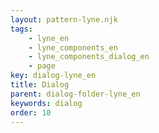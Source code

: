 ```yaml
---
layout: pattern-lyne.njk
tags: 
    - lyne_en
    - lyne_components_en
    - lyne_components_dialog_en
    - page
key: dialog-lyne_en
title: Dialog
parent: dialog-folder-lyne_en
keywords: dialog
order: 10
---
```

